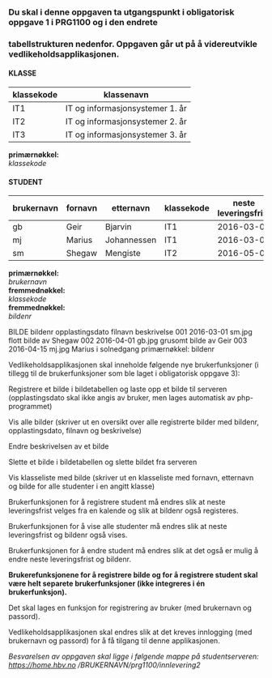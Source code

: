### Du skal i denne oppgaven ta utgangspunkt i obligatorisk oppgave 1 i PRG1100 og i den endrete
### tabellstrukturen nedenfor. Oppgaven går ut på å videreutvikle vedlikeholdsapplikasjonen.

#### KLASSE
| klassekode | klassenavn |
| --- | --- |
IT1 | IT og informasjonsystemer 1. år
IT2 | IT og informasjonsystemer 2. år
IT3 | IT og informasjonsystemer 3. år

**primærnøkkel:**  
*klassekode*  

#### STUDENT
brukernavn | fornavn | etternavn | klassekode | neste leveringsfrist | bildenr
--- | --- | --- | --- | --- | --- 
gb | Geir | Bjarvin | IT1 | 2016-03-01 | 002
mj | Marius | Johannessen | IT1 | 2016-03-01 | 003
sm | Shegaw | Mengiste | IT2 | 2016-05-01 | 001

**primærnøkkel:**  
*brukernavn*  
**fremmednøkkel:**  
*klassekode*  
**fremmednøkkel:**  
*bildenr*  

BILDE
bildenr opplastingsdato filnavn beskrivelse
001 2016-03-01 sm.jpg flott bilde av Shegaw
002 2016-04-01 gb.jpg grusomt bilde av Geir
003 2016-04-15 mj.jpg Marius i solnedgang
primærnøkkel: bildenr

Vedlikeholdsapplikasjonen skal inneholde følgende nye brukerfunksjoner (i tillegg til de
brukerfunksjoner som ble laget i obligatorisk oppgave 3):

Registrere et bilde i bildetabellen og laste opp et bilde til serveren (opplastingsdato skal ikke
angis av bruker, men lages automatisk av php-programmet)

Vis alle bilder (skriver ut en oversikt over alle registrerte bilder med bildenr, opplastingsdato,
filnavn og beskrivelse)

Endre beskrivelsen av et bilde

Slette et bilde i bildetabellen og slette bildet fra serveren

Vis klasseliste med bilde (skriver ut en klasseliste med fornavn, etternavn og bilde for alle
studenter i en angitt klasse)

Brukerfunksjonen for å registrere student må endres slik at neste leveringsfrist velges fra en kalende
og slik at bildenr også registeres.

Brukerfunksjonen for å vise alle studenter må endres slik at neste
leveringsfrist og bildenr også vises.

Brukerfunksjonen for å endre student må endres slik at det også
er mulig å endre neste leveringsfrist og bildenr.

**Brukerefunksjonene for å registrere bilde og for å
registrere student skal være helt separete brukerfunksjoner (ikke integreres i én brukerfunksjon).**

Det skal lages en funksjon for registrering av bruker (med brukernavn og passord).

Vedlikeholdsapplikasjonen skal endres slik at det kreves innlogging (med brukernavn og passord) for
å få tilgang til denne applikasjonen.


*Besvarelsen av oppgaven skal ligge i følgende mappe på studentserveren: https://home.hbv.no
/BRUKERNAVN/prg1100/innlevering2*

